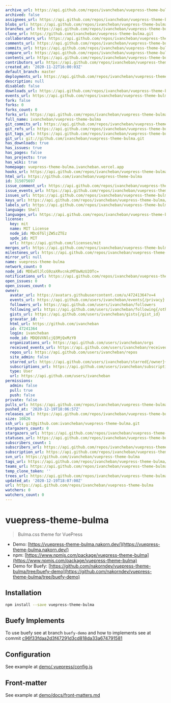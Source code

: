 ```yaml
---
archive_url: https://api.github.com/repos/ivancheban/vuepress-theme-bulma/{archive_format}{/ref}
archived: false
assignees_url: https://api.github.com/repos/ivancheban/vuepress-theme-bulma/assignees{/user}
blobs_url: https://api.github.com/repos/ivancheban/vuepress-theme-bulma/git/blobs{/sha}
branches_url: https://api.github.com/repos/ivancheban/vuepress-theme-bulma/branches{/branch}
clone_url: https://github.com/ivancheban/vuepress-theme-bulma.git
collaborators_url: https://api.github.com/repos/ivancheban/vuepress-theme-bulma/collaborators{/collaborator}
comments_url: https://api.github.com/repos/ivancheban/vuepress-theme-bulma/comments{/number}
commits_url: https://api.github.com/repos/ivancheban/vuepress-theme-bulma/commits{/sha}
compare_url: https://api.github.com/repos/ivancheban/vuepress-theme-bulma/compare/{base}...{head}
contents_url: https://api.github.com/repos/ivancheban/vuepress-theme-bulma/contents/{+path}
contributors_url: https://api.github.com/repos/ivancheban/vuepress-theme-bulma/contributors
created_at: '2020-11-22T16:00:03Z'
default_branch: master
deployments_url: https://api.github.com/repos/ivancheban/vuepress-theme-bulma/deployments
description: null
disabled: false
downloads_url: https://api.github.com/repos/ivancheban/vuepress-theme-bulma/downloads
events_url: https://api.github.com/repos/ivancheban/vuepress-theme-bulma/events
fork: false
forks: 0
forks_count: 0
forks_url: https://api.github.com/repos/ivancheban/vuepress-theme-bulma/forks
full_name: ivancheban/vuepress-theme-bulma
git_commits_url: https://api.github.com/repos/ivancheban/vuepress-theme-bulma/git/commits{/sha}
git_refs_url: https://api.github.com/repos/ivancheban/vuepress-theme-bulma/git/refs{/sha}
git_tags_url: https://api.github.com/repos/ivancheban/vuepress-theme-bulma/git/tags{/sha}
git_url: git://github.com/ivancheban/vuepress-theme-bulma.git
has_downloads: true
has_issues: true
has_pages: false
has_projects: true
has_wiki: true
homepage: vuepress-theme-bulma.ivancheban.vercel.app
hooks_url: https://api.github.com/repos/ivancheban/vuepress-theme-bulma/hooks
html_url: https://github.com/ivancheban/vuepress-theme-bulma
id: 315075697
issue_comment_url: https://api.github.com/repos/ivancheban/vuepress-theme-bulma/issues/comments{/number}
issue_events_url: https://api.github.com/repos/ivancheban/vuepress-theme-bulma/issues/events{/number}
issues_url: https://api.github.com/repos/ivancheban/vuepress-theme-bulma/issues{/number}
keys_url: https://api.github.com/repos/ivancheban/vuepress-theme-bulma/keys{/key_id}
labels_url: https://api.github.com/repos/ivancheban/vuepress-theme-bulma/labels{/name}
language: Shell
languages_url: https://api.github.com/repos/ivancheban/vuepress-theme-bulma/languages
license:
  key: mit
  name: MIT License
  node_id: MDc6TGljZW5zZTEz
  spdx_id: MIT
  url: https://api.github.com/licenses/mit
merges_url: https://api.github.com/repos/ivancheban/vuepress-theme-bulma/merges
milestones_url: https://api.github.com/repos/ivancheban/vuepress-theme-bulma/milestones{/number}
mirror_url: null
name: vuepress-theme-bulma
network_count: 0
node_id: MDEwOlJlcG9zaXRvcnkzMTUwNzU2OTc=
notifications_url: https://api.github.com/repos/ivancheban/vuepress-theme-bulma/notifications{?since,all,participating}
open_issues: 0
open_issues_count: 0
owner:
  avatar_url: https://avatars.githubusercontent.com/u/47241364?v=4
  events_url: https://api.github.com/users/ivancheban/events{/privacy}
  followers_url: https://api.github.com/users/ivancheban/followers
  following_url: https://api.github.com/users/ivancheban/following{/other_user}
  gists_url: https://api.github.com/users/ivancheban/gists{/gist_id}
  gravatar_id: ''
  html_url: https://github.com/ivancheban
  id: 47241364
  login: ivancheban
  node_id: MDQ6VXNlcjQ3MjQxMzY0
  organizations_url: https://api.github.com/users/ivancheban/orgs
  received_events_url: https://api.github.com/users/ivancheban/received_events
  repos_url: https://api.github.com/users/ivancheban/repos
  site_admin: false
  starred_url: https://api.github.com/users/ivancheban/starred{/owner}{/repo}
  subscriptions_url: https://api.github.com/users/ivancheban/subscriptions
  type: User
  url: https://api.github.com/users/ivancheban
permissions:
  admin: false
  pull: true
  push: false
private: false
pulls_url: https://api.github.com/repos/ivancheban/vuepress-theme-bulma/pulls{/number}
pushed_at: '2020-12-19T18:06:57Z'
releases_url: https://api.github.com/repos/ivancheban/vuepress-theme-bulma/releases{/id}
size: 10826
ssh_url: git@github.com:ivancheban/vuepress-theme-bulma.git
stargazers_count: 0
stargazers_url: https://api.github.com/repos/ivancheban/vuepress-theme-bulma/stargazers
statuses_url: https://api.github.com/repos/ivancheban/vuepress-theme-bulma/statuses/{sha}
subscribers_count: 1
subscribers_url: https://api.github.com/repos/ivancheban/vuepress-theme-bulma/subscribers
subscription_url: https://api.github.com/repos/ivancheban/vuepress-theme-bulma/subscription
svn_url: https://github.com/ivancheban/vuepress-theme-bulma
tags_url: https://api.github.com/repos/ivancheban/vuepress-theme-bulma/tags
teams_url: https://api.github.com/repos/ivancheban/vuepress-theme-bulma/teams
temp_clone_token: ''
trees_url: https://api.github.com/repos/ivancheban/vuepress-theme-bulma/git/trees{/sha}
updated_at: '2020-12-19T18:07:00Z'
url: https://api.github.com/repos/ivancheban/vuepress-theme-bulma
watchers: 0
watchers_count: 0
---
```


# vuepress-theme-bulma

> Bulma.css theme for VuePress

- Demo: [https://vuepress-theme-bulma.nakorn.dev/](https://vuepress-theme-bulma.nakorn.dev/)
- npm: [https://www.npmjs.com/package/vuepress-theme-bulma](https://www.npmjs.com/package/vuepress-theme-bulma)
- Demo for Buefy: [https://github.com/nakorndev/vuepress-theme-bulma/tree/buefy-demo](https://github.com/nakorndev/vuepress-theme-bulma/tree/buefy-demo)

## Installation

```bash
npm install --save vuepress-theme-bulma
```

## Buefy Implements

To use buefy see at branch `buefy-demo` and how to implements see at commit [c96f33fdaa2d3f47291d3cd818da33a674791581](https://github.com/nakorndev/vuepress-theme-bulma/commit/c96f33fdaa2d3f47291d3cd818da33a674791581)

## Configuration

See example at [demo/.vuepress/config.js](https://github.com/nakorndev/vuepress-theme-bulma/blob/master/demo/.vuepress/config.js)

## Front-matter

See example at [demo/docs/front-matters.md](https://github.com/nakorndev/vuepress-theme-bulma/blob/master/demo/docs/front-matters.md)
